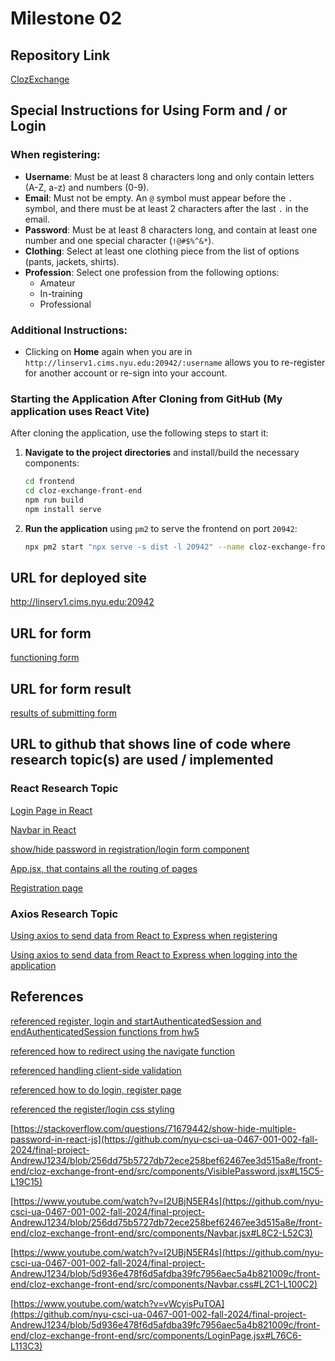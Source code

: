 Milestone 02
===

Repository Link
---
[ClozExchange](https://github.com/nyu-csci-ua-0467-001-002-fall-2024/final-project-AndrewJ1234)

Special Instructions for Using Form and / or Login
---

### When registering:
- **Username**: Must be at least 8 characters long and only contain letters (A-Z, a-z) and numbers (0-9).
- **Email**: Must not be empty. An `@` symbol must appear before the `.` symbol, and there must be at least 2 characters after the last `.` in the email.
- **Password**: Must be at least 8 characters long, and contain at least one number and one special character (`!@#$%^&*`).
- **Clothing**: Select at least one clothing piece from the list of options (pants, jackets, shirts).
- **Profession**: Select one profession from the following options:
  - Amateur
  - In-training
  - Professional

### Additional Instructions:
- Clicking on **Home** again when you are in `http://linserv1.cims.nyu.edu:20942/:username` allows you to re-register for another account or re-sign into your account.


### Starting the Application After Cloning from GitHub (My application uses React Vite)

After cloning the application, use the following steps to start it:

1. **Navigate to the project directories** and install/build the necessary components:

    ```bash
    cd frontend
    cd cloz-exchange-front-end
    npm run build
    npm install serve
    ```

2. **Run the application** using `pm2` to serve the frontend on port `20942`:

    ```bash
    npx pm2 start "npx serve -s dist -l 20942" --name cloz-exchange-front-end
    ```

URL for deployed site
---
http://linserv1.cims.nyu.edu:20942

URL for form 
---
[functioning form](http://linserv1.cims.nyu.edu:20942/)

URL for form result
---
[results of submitting form](http://linserv1.cims.nyu.edu:20942/:username)

URL to github that shows line of code where research topic(s) are used / implemented
--- 

### React Research Topic
[Login Page in React](https://github.com/nyu-csci-ua-0467-001-002-fall-2024/final-project-AndrewJ1234/blob/5d936e478f6d5afdba39fc7956aec5a4b821009c/front-end/cloz-exchange-front-end/src/components/LoginPage.jsx#L11C1-L115C26)

[Navbar in React](https://github.com/nyu-csci-ua-0467-001-002-fall-2024/final-project-AndrewJ1234/blob/5d936e478f6d5afdba39fc7956aec5a4b821009c/front-end/cloz-exchange-front-end/src/components/Navbar.jsx#L8C1-L64C2)

[show/hide password in registration/login form component](https://github.com/nyu-csci-ua-0467-001-002-fall-2024/final-project-AndrewJ1234/blob/5d936e478f6d5afdba39fc7956aec5a4b821009c/front-end/cloz-exchange-front-end/src/components/VisiblePassword.jsx#L5C1-L22C32)

[App.jsx, that contains all the routing of pages](https://github.com/nyu-csci-ua-0467-001-002-fall-2024/final-project-AndrewJ1234/blob/5d936e478f6d5afdba39fc7956aec5a4b821009c/front-end/cloz-exchange-front-end/src/App.jsx#L11C1-L31C19)

[Registration page](https://github.com/nyu-csci-ua-0467-001-002-fall-2024/final-project-AndrewJ1234/blob/5d936e478f6d5afdba39fc7956aec5a4b821009c/front-end/cloz-exchange-front-end/src/pages/Register.jsx#L8C1-L256C2)

### Axios Research Topic

[Using axios to send data from React to Express when registering](https://github.com/nyu-csci-ua-0467-001-002-fall-2024/final-project-AndrewJ1234/blob/5d936e478f6d5afdba39fc7956aec5a4b821009c/front-end/cloz-exchange-front-end/src/pages/Register.jsx#L34C3-L45C5)

[Using axios to send data from React to Express when logging into the application](
    https://github.com/nyu-csci-ua-0467-001-002-fall-2024/final-project-AndrewJ1234/blob/5d936e478f6d5afdba39fc7956aec5a4b821009c/front-end/cloz-exchange-front-end/src/components/LoginPage.jsx#L42C1-L53C5
)

References 
---

[referenced register, login and startAuthenticatedSession and endAuthenticatedSession functions from hw5](https://github.com/nyu-csci-ua-0467-001-002-fall-2024/final-project-AndrewJ1234/blob/1d397814d70e9815400c90959a18cff84dce614c/src/auth.mjs#L85)

[referenced how to redirect using the navigate function](https://github.com/nyu-csci-ua-0467-001-002-fall-2024/final-project-AndrewJ1234/blob/1d397814d70e9815400c90959a18cff84dce614c/front-end/cloz-exchange-front-end/src/pages/Register.jsx#L25C1-L31C4)

[referenced handling client-side validation](https://github.com/nyu-csci-ua-0467-001-002-fall-2024/final-project-AndrewJ1234/blob/1d397814d70e9815400c90959a18cff84dce614c/front-end/cloz-exchange-front-end/src/pages/Register.jsx#L57C1-L94C5)

[referenced how to do login, register page](https://github.com/nyu-csci-ua-0467-001-002-fall-2024/final-project-AndrewJ1234/blob/256dd75b5727db72ece258bef62467ee3d515a8e/front-end/cloz-exchange-front-end/src/pages/Register.jsx#L130C1-L170C4)

[referenced the register/login css styling](https://github.com/nyu-csci-ua-0467-001-002-fall-2024/final-project-AndrewJ1234/blob/256dd75b5727db72ece258bef62467ee3d515a8e/front-end/cloz-exchange-front-end/src/pages/Register.css#L3C1-L126C4)

[https://stackoverflow.com/questions/71679442/show-hide-multiple-password-in-react-js](https://github.com/nyu-csci-ua-0467-001-002-fall-2024/final-project-AndrewJ1234/blob/256dd75b5727db72ece258bef62467ee3d515a8e/front-end/cloz-exchange-front-end/src/components/VisiblePassword.jsx#L15C5-L19C15)

[https://www.youtube.com/watch?v=I2UBjN5ER4s](https://github.com/nyu-csci-ua-0467-001-002-fall-2024/final-project-AndrewJ1234/blob/256dd75b5727db72ece258bef62467ee3d515a8e/front-end/cloz-exchange-front-end/src/components/Navbar.jsx#L8C2-L52C3)

[https://www.youtube.com/watch?v=I2UBjN5ER4s](https://github.com/nyu-csci-ua-0467-001-002-fall-2024/final-project-AndrewJ1234/blob/5d936e478f6d5afdba39fc7956aec5a4b821009c/front-end/cloz-exchange-front-end/src/components/Navbar.css#L2C1-L100C2)

[https://www.youtube.com/watch?v=vWcyisPuTOA](https://github.com/nyu-csci-ua-0467-001-002-fall-2024/final-project-AndrewJ1234/blob/5d936e478f6d5afdba39fc7956aec5a4b821009c/front-end/cloz-exchange-front-end/src/components/LoginPage.jsx#L76C6-L113C3)
